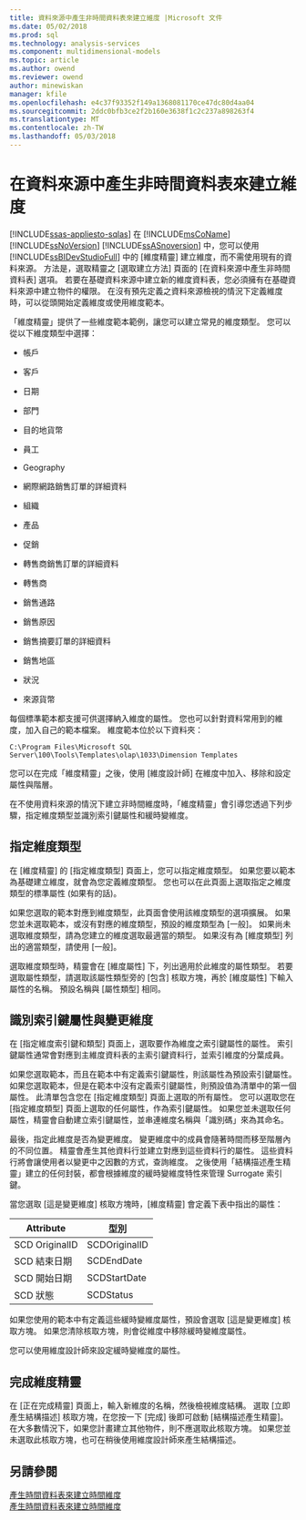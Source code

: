 ```yaml
---
title: 資料來源中產生非時間資料表來建立維度 |Microsoft 文件
ms.date: 05/02/2018
ms.prod: sql
ms.technology: analysis-services
ms.component: multidimensional-models
ms.topic: article
ms.author: owend
ms.reviewer: owend
author: minewiskan
manager: kfile
ms.openlocfilehash: e4c37f93352f149a1368081170ce47dc80d4aa04
ms.sourcegitcommit: 2ddc0bfb3ce2f2b160e3638f1c2c237a898263f4
ms.translationtype: MT
ms.contentlocale: zh-TW
ms.lasthandoff: 05/03/2018
---
```

# <a name="create-a-dimension-by-generating-a-non-time-table-in-the-data-source"></a>在資料來源中產生非時間資料表來建立維度
[!INCLUDE[ssas-appliesto-sqlas](../../includes/ssas-appliesto-sqlas.md)]
  在 [!INCLUDE[msCoName](../../includes/msconame-md.md)] [!INCLUDE[ssNoVersion](../../includes/ssnoversion-md.md)] [!INCLUDE[ssASnoversion](../../includes/ssasnoversion-md.md)] 中，您可以使用 [!INCLUDE[ssBIDevStudioFull](../../includes/ssbidevstudiofull-md.md)] 中的 [維度精靈] 建立維度，而不需使用現有的資料來源。 方法是，選取精靈之 [選取建立方法] 頁面的 [在資料來源中產生非時間資料表] 選項。 若要在基礎資料來源中建立新的維度資料表，您必須擁有在基礎資料來源中建立物件的權限。 在沒有預先定義之資料來源檢視的情況下定義維度時，可以從頭開始定義維度或使用維度範本。  
  
 「維度精靈」提供了一些維度範本範例，讓您可以建立常見的維度類型。 您可以從以下維度類型中選擇：  
  
-   帳戶  
  
-   客戶  
  
-   日期  
  
-   部門  
  
-   目的地貨幣  
  
-   員工  
  
-   Geography  
  
-   網際網路銷售訂單的詳細資料  
  
-   組織  
  
-   產品  
  
-   促銷  
  
-   轉售商銷售訂單的詳細資料  
  
-   轉售商  
  
-   銷售通路  
  
-   銷售原因  
  
-   銷售摘要訂單的詳細資料  
  
-   銷售地區  
  
-   狀況  
  
-   來源貨幣  
  
 每個標準範本都支援可供選擇納入維度的屬性。 您也可以針對資料常用到的維度，加入自己的範本檔案。 維度範本位於以下資料夾：  
  
 `C:\Program Files\Microsoft SQL Server\100\Tools\Templates\olap\1033\Dimension Templates`  
  
 您可以在完成「維度精靈」之後，使用 [維度設計師] 在維度中加入、移除和設定屬性與階層。  
  
 在不使用資料來源的情況下建立非時間維度時，「維度精靈」會引導您透過下列步驟，指定維度類型並識別索引鍵屬性和緩時變維度。  
  
## <a name="specify-dimension-type"></a>指定維度類型  
 在 [維度精靈] 的 [指定維度類型] 頁面上，您可以指定維度類型。 如果您要以範本為基礎建立維度，就會為您定義維度類型。 您也可以在此頁面上選取指定之維度類型的標準屬性 (如果有的話)。  
  
 如果您選取的範本對應到維度類型，此頁面會使用該維度類型的選項擴展。 如果您並未選取範本，或沒有對應的維度類型，預設的維度類型為 [一般]。 如果尚未選取維度類型，請為您建立的維度選取最適當的類型。 如果沒有為 [維度類型] 列出的適當類型，請使用 [一般]。  
  
 選取維度類型時，精靈會在 [維度屬性] 下，列出適用於此維度的屬性類型。 若要選取屬性類型，請選取該屬性類型旁的 [包含] 核取方塊，再於 [維度屬性] 下輸入屬性的名稱。 預設名稱與 [屬性類型] 相同。  
  
## <a name="identify-key-attribute-and-changing-dimensions"></a>識別索引鍵屬性與變更維度  
 在 [指定維度索引鍵和類型] 頁面上，選取要作為維度之索引鍵屬性的屬性。 索引鍵屬性通常會對應到主維度資料表的主索引鍵資料行，並索引維度的分葉成員。  
  
 如果您選取範本，而且在範本中有定義索引鍵屬性，則該屬性為預設索引鍵屬性。 如果您選取範本，但是在範本中沒有定義索引鍵屬性，則預設值為清單中的第一個屬性。 此清單包含您在 [指定維度類型] 頁面上選取的所有屬性。 您可以選取您在 [指定維度類型] 頁面上選取的任何屬性，作為索引鍵屬性。 如果您並未選取任何屬性，精靈會自動建立索引鍵屬性，並串連維度名稱與「識別碼」來為其命名。  
  
 最後，指定此維度是否為變更維度。 變更維度中的成員會隨著時間而移至階層內的不同位置。 精靈會產生其他資料行並建立對應到這些資料行的屬性。 這些資料行將會讓使用者以變更中之因數的方式，查詢維度。 之後使用「結構描述產生精靈」建立的任何封裝，都會根據維度的緩時變維度特性來管理 Surrogate 索引鍵。  
  
 當您選取 [這是變更維度] 核取方塊時，[維度精靈] 會定義下表中指出的屬性：  
  
|Attribute|型別|  
|---------------|----------|  
|SCD OriginalID|SCDOriginalID|  
|SCD 結束日期|SCDEndDate|  
|SCD 開始日期|SCDStartDate|  
|SCD 狀態|SCDStatus|  
  
 如果您使用的範本中有定義這些緩時變維度屬性，預設會選取 [這是變更維度] 核取方塊。 如果您清除核取方塊，則會從維度中移除緩時變維度屬性。  
  
 您可以使用維度設計師來設定緩時變維度的屬性。  
  
## <a name="completing-the-dimension-wizard"></a>完成維度精靈  
 在 [正在完成精靈] 頁面上，輸入新維度的名稱，然後檢視維度結構。 選取 [立即產生結構描述] 核取方塊，在您按一下 [完成] 後即可啟動 [結構描述產生精靈]。 在大多數情況下，如果您計畫建立其他物件，則不應選取此核取方塊。 如果您並未選取此核取方塊，也可在稍後使用維度設計師來產生結構描述。  
  
## <a name="see-also"></a>另請參閱  
 [產生時間資料表來建立時間維度](../../analysis-services/multidimensional-models/create-a-time-dimension-by-generating-a-time-table.md)   
 [產生時間資料表來建立時間維度](../../analysis-services/multidimensional-models/create-a-time-dimension-by-generating-a-time-table.md)  
  
  

